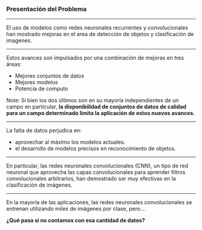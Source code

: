 ### Presentación del Problema

----

<!-- .slide: style="text-align: left" -->

El uso de modelos como redes neuronales recurrentes y convolucionales han mostrado mejoras en el area de detección de objetos y clasificación de imagenes.

----

<!-- .slide: style="text-align: left" -->

Estos avances son impulsados ​​por una combinación de mejoras en tres áreas:

- Mejores conjuntos de datos <!-- .element: class="fragment" -->
- Mejores modelos <!-- .element: class="fragment" -->
- Potencia de computo <!-- .element: class="fragment" -->

Note: Si bien los dos últimos son en su mayoría independientes de un campo en particular, **la disponibilidad de conjuntos de datos de calidad para un campo determinado limita la aplicación de estos nuevos avances.**

----

<!-- .slide: style="text-align: left" -->

La falta de datos perjudica en:

- aprovechar al máximo los modelos actuales.
- el desarrollo de modelos precisos en reconocimiento de objetos.

----

<!-- .slide: style="text-align: left" -->

En particular, las redes neuronales convolucionales (CNN), un tipo de red neuronal que aprovecha las capas convolucionales para aprender filtros convolucionales arbitrarios, han demostrado ser muy efectivas en la clasificación de imágenes.

----

En la mayoría de las aplicaciones, las redes neuronales convolucionales se entrenan utilizando miles de imágenes por clase, pero...

**¿Qué pasa si no contamos con esa cantidad de datos?**
<!-- .element: class="fragment" -->
